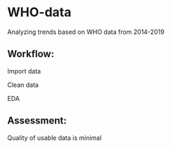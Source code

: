 # WHO-data
Analyzing trends based on WHO data from 2014-2019
## Workflow: 
Import data 

Clean data

EDA

## Assessment:
Quality of usable data is minimal
